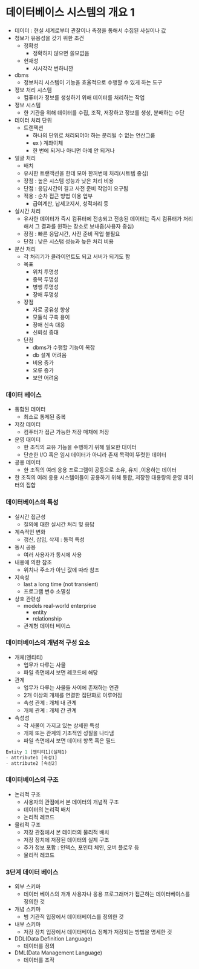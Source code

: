 # 데이터베이스 시스템의 개요 1

- 데이터 : 현실 세계로부터 관찰이나 측정을 통해서 수집된 사실이나 값
- 청보가 유용성을 갖기 위한 조건
    - 정확성
        - 정확하지 않으면 쓸모없음
    - 현재성
        - 시시각각 변하니깐
- dbms
    - 정보처리 시스템이 기능을 효율적으로 수행할 수 있게 하는 도구
- 정보 처리 시스템
    - 컴퓨터가 정보를 생성하기 위해 데이터를 처리하는 작업
- 정보 시스템
    - 한 기관을 위해 데이터를 수집, 조작, 저장하고 정보를 생성, 분배하는 수단
- 데이터 처리 단위
    - 트랜잭션
        - 하나의 단위로 처리되어야 하는 분리될 수 없는 연산그룹
        - ex ) 계좌이체
        - 한 번에 되거나 아니면 아예 안 되거나
- 일괄 처리
    - 배치
    - 유사한 트랜잭션을 한데 모아 한꺼번에 처리(시트템 중심)
    - 장점 : 높은 시스템 성능과 낮은 처리 비용
    - 단점 : 응답시간이 길고 사전 준비 작업이 요구됨
    - 적용 : 순차 접근 방법 이용 업부
        - 급여계산, 납세고지서, 성적처리 등
- 실시간 처리
    - 유사한 데이터가 즉시 컴퓨터에 전송되고 전송된 데이터는 즉시 컴퓨터가 처리해서 그 결과를 원하는 장소로 보내줌(사용자 중심)
    - 장점 : 빠른 응답시간, 사전 준비 작업 불필요
    - 단점 : 낮은 시스탬 성능과 높은 처리 비용
- 분산 처리
    - 각 처리기가 클라이언트도 되고 서버가 되기도 함
    - 목표
        - 위치 투명성
        - 중복 투명성
        - 병행 투명성
        - 장애 투명성
    - 장점
        - 자료 공유성 향상
        - 모듈식 구축 용이
        - 장애 신속 대응
        - 신뢰성 증대
    - 단점
        - dbms가 수행할 기능이 복잡
        - db 설계 어려움
        - 비용 증가
        - 오류 증가
        - 보안 어려움

### 데이터 베이스

- 통합된 데이터
    - 최소로 통제된 중복
- 저장 데이터
    - 컴푸터가 접근 가능한 저장 매채에 저장
- 운영 대이터
    - 한 조직의 교유 기능을 수행하기 위해 필요한 대이터
    - 단순한 I/O 혹은 임시 데이터가 아니라 존재 목적이 뚜렷한 데이터
- 공용 데이터
    - 한 조직의 여러 응용 프로그램이 공동으로 소유, 유지 ,이용하는 데이터
- 한 조직의 여러 응용 시스템이들이 공용하기 위해 통합, 저장한 대용량의 운영 데이터의 집합

### 데이터베이스의 특성

- 실시간 접근성
    - 질의에 대한 실시간 처리 및 응답
- 계속적인 변화
    - 갱신, 삽입, 삭제 : 동적 특성
- 동시 공용
    - 여러 사용자가 동시에 사용
- 내용에 의한 참조
    - 위치나 주소가 아닌 값에 따라 참조
- 지속성
    - last a long time (not transient)
    - 프로그램 변수 소멸성
- 상호 관련성
    - models real-world enterprise
        - entity
        - relationship
    - 관계형 데이터 베이스

### 데이터베이스의 개념적 구성 요소

- 개체(엔티티)
    - 업무가 다루는 사물
    - 파일 측면에서 보면 레코드에 해당
- 관계
    - 업무가 다루는 사물들 사이에 존재하는 연관
    - 2개 이상의 개체를 연결한 집단화로 이루어짐
    - 속성 관계 : 개체 내 관계
    - 개체 관계 : 개체 간 관계
- 속성성
    - 각 사물이 가지고 있는 상세한 특성
    - 개체 또는 관계의 기초적인 성질을 나타냄
    - 파일 측면에서 보면 데이터 항목 혹은 필드

```sql
Entity 1 [엔티티1](실제1)
- attribute1 [속성1]
- attribute2 [속성2]
```

### 데이터베이스의 구조

- 논리적 구조
    - 사용자의 관점에서 본 데이터의 개념적 구조
    - 데이터의 논리적 배치
    - 논리적 레코드
- 물리적 구조
    - 저장 관점에서 본 데이터의 물리적 배치
    - 저장 장치에 저장된 데이터의 실제 구조
    - 추가 정보 포함 : 인덱스, 포인터 체인, 오버 플로우 등
    - 물리적 레코드

### 3단계 데이터 베이스

- 외부 스키마
    - 데이터 베이스의 개개 사용자나 응용 프로그래머가 접근하는 데이터베이스를 정의한 것
- 개념 스키마
    - 범 기관적 입장에서 데이터베이스를 정의한 것
- 내부 스키마
    - 저장 장치 입장에서 데이터베이스 정체가 저장되는 방법을 명세한 것
- DDL(Data Definition Language)
    - 데이터를 정의
- DML(Data Management Language)
    - 데이터를 조작